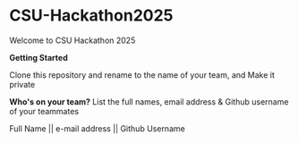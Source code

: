 # CSU-Hackathon2025

Welcome to  CSU Hackathon 2025



**Getting Started**

Clone this repository and rename to the name of your team, and Make it private

**Who's on your team?**
List the full names, email address & Github username of your teammates

Full Name || e-mail address || Github Username
